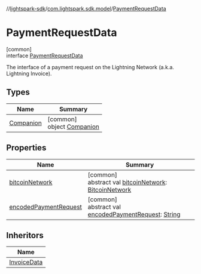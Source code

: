 //[lightspark-sdk](../../../index.md)/[com.lightspark.sdk.model](../index.md)/[PaymentRequestData](index.md)

# PaymentRequestData

[common]\
interface [PaymentRequestData](index.md)

The interface of a payment request on the Lightning Network (a.k.a. Lightning Invoice).

## Types

| Name | Summary |
|---|---|
| [Companion](-companion/index.md) | [common]<br>object [Companion](-companion/index.md) |

## Properties

| Name | Summary |
|---|---|
| [bitcoinNetwork](bitcoin-network.md) | [common]<br>abstract val [bitcoinNetwork](bitcoin-network.md): [BitcoinNetwork](../-bitcoin-network/index.md) |
| [encodedPaymentRequest](encoded-payment-request.md) | [common]<br>abstract val [encodedPaymentRequest](encoded-payment-request.md): [String](https://kotlinlang.org/api/latest/jvm/stdlib/kotlin/-string/index.html) |

## Inheritors

| Name |
|---|
| [InvoiceData](../-invoice-data/index.md) |
